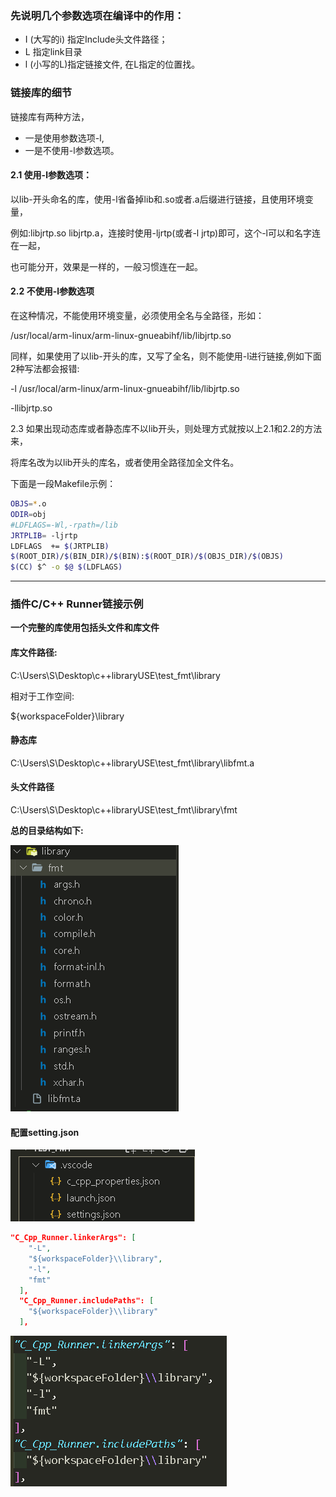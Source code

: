 ### 先说明几个参数选项在编译中的作用：

* I (大写的i)    指定Include头文件路径；
* L 指定link目录
* l (小写的L)指定链接文件,  在L指定的位置找。

### 链接库的细节

链接库有两种方法，

* 一是使用参数选项-l,
* 一是不使用-l参数选项。

#### 2.1 使用-l参数选项：

以lib-开头命名的库，使用-l省备掉lib和.so或者.a后缀进行链接，且使用环境变量，

例如:libjrtp.so libjrtp.a，连接时使用-ljrtp(或者-l jrtp)即可，这个-l可以和名字连在一起，

也可能分开，效果是一样的，一般习惯连在一起。

#### 2.2 不使用-l参数选项

在这种情况，不能使用环境变量，必须使用全名与全路径，形如：

/usr/local/arm-linux/arm-linux-gnueabihf/lib/libjrtp.so

同样，如果使用了以lib-开头的库，又写了全名，则不能使用-l进行链接,例如下面2种写法都会报错:

-l /usr/local/arm-linux/arm-linux-gnueabihf/lib/libjrtp.so

-llibjrtp.so

2.3 如果出现动态库或者静态库不以lib开头，则处理方式就按以上2.1和2.2的方法来，

将库名改为以lib开头的库名，或者使用全路径加全文件名。

下面是一段Makefile示例：

```bash
OBJS=*.o
ODIR=obj
#LDFLAGS=-Wl,-rpath=/lib
JRTPLIB= -ljrtp
LDFLAGS  += $(JRTPLIB)
$(ROOT_DIR)/$(BIN_DIR)/$(BIN):$(ROOT_DIR)/$(OBJS_DIR)/$(OBJS)
$(CC) $^ -o $@ $(LDFLAGS)
```

---

### 插件C/C++ Runner链接示例

**一个完整的库使用包括头文件和库文件**

#### 库文件路径:

C:\Users\S\Desktop\c++libraryUSE\test_fmt\library

相对于工作空间:

${workspaceFolder}\\library

#### 静态库

C:\Users\S\Desktop\c++libraryUSE\test_fmt\library\libfmt.a

#### 头文件路径

C:\Users\S\Desktop\c++libraryUSE\test_fmt\library\fmt

**总的目录结构如下:** 

![1696244016710](image/vsdoe链接第三方库指南/1696244016710.png)

#### 配置setting.json

![1696243867538](image/vsdoe链接第三方库指南/1696243867538.png)

```json
"C_Cpp_Runner.linkerArgs": [
    "-L",
    "${workspaceFolder}\\library",
    "-l",
    "fmt"
  ],
  "C_Cpp_Runner.includePaths": [
    "${workspaceFolder}\\library"
  ],
```

![1696244064819](image/vsdoe链接第三方库指南/1696244064819.png)
